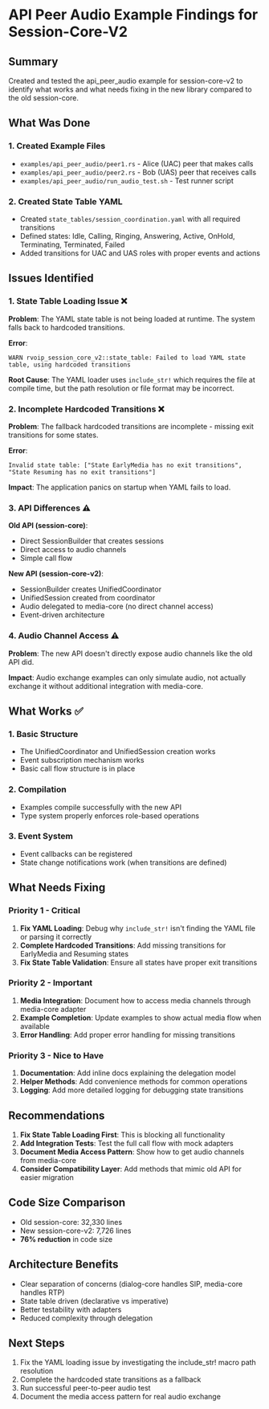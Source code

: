 # API Peer Audio Example Findings for Session-Core-V2

## Summary
Created and tested the api_peer_audio example for session-core-v2 to identify what works and what needs fixing in the new library compared to the old session-core.

## What Was Done

### 1. Created Example Files
- `examples/api_peer_audio/peer1.rs` - Alice (UAC) peer that makes calls
- `examples/api_peer_audio/peer2.rs` - Bob (UAS) peer that receives calls  
- `examples/api_peer_audio/run_audio_test.sh` - Test runner script

### 2. Created State Table YAML
- Created `state_tables/session_coordination.yaml` with all required transitions
- Defined states: Idle, Calling, Ringing, Answering, Active, OnHold, Terminating, Terminated, Failed
- Added transitions for UAC and UAS roles with proper events and actions

## Issues Identified

### 1. State Table Loading Issue ❌
**Problem**: The YAML state table is not being loaded at runtime. The system falls back to hardcoded transitions.

**Error**:
```
WARN rvoip_session_core_v2::state_table: Failed to load YAML state table, using hardcoded transitions
```

**Root Cause**: The YAML loader uses `include_str!` which requires the file at compile time, but the path resolution or file format may be incorrect.

### 2. Incomplete Hardcoded Transitions ❌
**Problem**: The fallback hardcoded transitions are incomplete - missing exit transitions for some states.

**Error**:
```
Invalid state table: ["State EarlyMedia has no exit transitions", "State Resuming has no exit transitions"]
```

**Impact**: The application panics on startup when YAML fails to load.

### 3. API Differences ⚠️
**Old API (session-core)**:
- Direct SessionBuilder that creates sessions
- Direct access to audio channels
- Simple call flow

**New API (session-core-v2)**:
- SessionBuilder creates UnifiedCoordinator
- UnifiedSession created from coordinator
- Audio delegated to media-core (no direct channel access)
- Event-driven architecture

### 4. Audio Channel Access ⚠️
**Problem**: The new API doesn't directly expose audio channels like the old API did.

**Impact**: Audio exchange examples can only simulate audio, not actually exchange it without additional integration with media-core.

## What Works ✅

### 1. Basic Structure
- The UnifiedCoordinator and UnifiedSession creation works
- Event subscription mechanism works
- Basic call flow structure is in place

### 2. Compilation
- Examples compile successfully with the new API
- Type system properly enforces role-based operations

### 3. Event System
- Event callbacks can be registered
- State change notifications work (when transitions are defined)

## What Needs Fixing

### Priority 1 - Critical
1. **Fix YAML Loading**: Debug why `include_str!` isn't finding the YAML file or parsing it correctly
2. **Complete Hardcoded Transitions**: Add missing transitions for EarlyMedia and Resuming states
3. **Fix State Table Validation**: Ensure all states have proper exit transitions

### Priority 2 - Important  
1. **Media Integration**: Document how to access media channels through media-core adapter
2. **Example Completion**: Update examples to show actual media flow when available
3. **Error Handling**: Add proper error handling for missing transitions

### Priority 3 - Nice to Have
1. **Documentation**: Add inline docs explaining the delegation model
2. **Helper Methods**: Add convenience methods for common operations
3. **Logging**: Add more detailed logging for debugging state transitions

## Recommendations

1. **Fix State Table Loading First**: This is blocking all functionality
2. **Add Integration Tests**: Test the full call flow with mock adapters
3. **Document Media Access Pattern**: Show how to get audio channels from media-core
4. **Consider Compatibility Layer**: Add methods that mimic old API for easier migration

## Code Size Comparison
- Old session-core: 32,330 lines
- New session-core-v2: 7,726 lines
- **76% reduction** in code size

## Architecture Benefits
- Clear separation of concerns (dialog-core handles SIP, media-core handles RTP)
- State table driven (declarative vs imperative)
- Better testability with adapters
- Reduced complexity through delegation

## Next Steps
1. Fix the YAML loading issue by investigating the include_str! macro path resolution
2. Complete the hardcoded state transitions as a fallback
3. Run successful peer-to-peer audio test
4. Document the media access pattern for real audio exchange